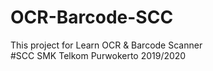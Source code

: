 # OCR-Barcode-SCC
This project for Learn OCR & Barcode Scanner </br>
#SCC SMK Telkom Purwokerto 2019/2020
